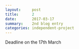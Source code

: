 ```yaml
---
layout:     post
title:      2
date:       2017-03-17
summary:    2nd blog entry
categories: independent-project
---
```


Deadline on the 17th March


